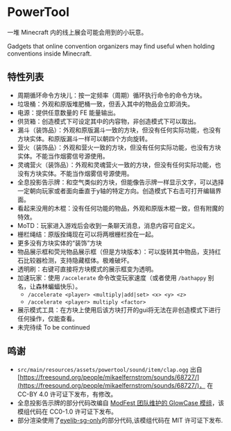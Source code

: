 # PowerTool

一堆 Minecraft 内的线上展会可能会用到的小玩意。

Gadgets that online convention organizers may find useful when holding conventions inside Minecraft.

## 特性列表

- 周期循环命令方块儿：按一定频率（周期）循环执行命令的命令方块。
- 垃圾桶：外观和原版堆肥桶一致，但丢入其中的物品会立即消失。
- 电源：提供任意数量的 FE 能量输出。
- 供货箱：创造模式下可设定其中的内容物，非创造模式下可以取出。
- 漏斗（装饰品）：外观和原版漏斗一致的方块，但没有任何实际功能，也没有方块实体。和原版漏斗一样可以朝四个方向旋转。
- 营火（装饰品）：外观和营火一致的方块，但没有任何实际功能，也没有方块实体。不能当作烟雾信号源使用。
- 灵魂营火（装饰品）：外观和灵魂营火一致的方块，但没有任何实际功能，也没有方块实体。不能当作烟雾信号源使用。
- 全息投影告示牌：和空气类似的方块，但能像告示牌一样显示文字，可以选择一定朝向玩家或者面向垂直于y轴的特定方向。创造模式下右击可打开编辑界面。
- 看起来没用的木棍：没有任何功能的物品，外观和原版木棍一致，但有附魔的特效。
- MoTD：玩家进入游戏后会收到一条聊天消息，消息内容可自定义。
- 栅栏绳结：原版拴绳现在可以将两根栅栏拴在一起。
- 更多没有方块实体的“装饰”方块
- 物品展示框和荧光物品展示框（但是方块版本）：可以旋转其中物品，支持红石比较器检测，支持隐藏框体。极难破坏。
- 透明刷：右键可直接将方块模式的展示框变为透明。
- 加速玩家：使用 `/accelerate` 命令改变玩家速度（或者使用 `/bathappy` 别名，让森林蝙蝠快乐）。
  - `/accelerate <player> <multiply|add|set> <x> <y> <z>`
  - `/accelerate <player> multiply <factor>`
- 展示模式工具：在方块上使用后该方块打开的gui将无法在非创造模式下进行任何操作，仅能查看。
- 未完待续 To be continued

## 鸣谢

- `src/main/resources/assets/powertool/sound/item/clap.ogg`
  出自 [https://freesound.org/people/mikaelfernstrom/sounds/68727/](https://freesound.org/people/mikaelfernstrom/sounds/68727/)，
  在 CC-BY 4.0 许可证下发布，有修改。
- 全息投影告示牌的部分代码改编自 [ModFest 团队维护的 GlowCase 模组](https://github.com/ModFest/glowcase)，该模组代码在 CC0-1.0 许可证下发布。
- 部分渲染使用了[eyelib-sg-only](https://github.com/Argon4W/eyelib-sg-only)的部分代码,该模组代码在 MIT 许可证下发布.